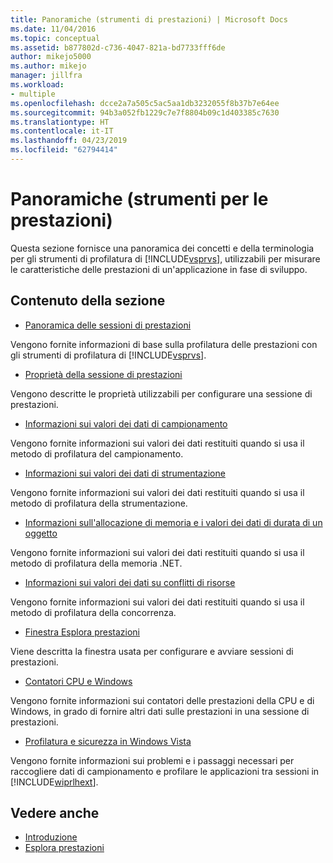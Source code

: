 ```yaml
---
title: Panoramiche (strumenti di prestazioni) | Microsoft Docs
ms.date: 11/04/2016
ms.topic: conceptual
ms.assetid: b877802d-c736-4047-821a-bd7733fff6de
author: mikejo5000
ms.author: mikejo
manager: jillfra
ms.workload:
- multiple
ms.openlocfilehash: dcce2a7a505c5ac5aa1db3232055f8b37b7e64ee
ms.sourcegitcommit: 94b3a052fb1229c7e7f8804b09c1d403385c7630
ms.translationtype: HT
ms.contentlocale: it-IT
ms.lasthandoff: 04/23/2019
ms.locfileid: "62794414"
---
```

# <a name="overviews-performance-tools"></a>Panoramiche (strumenti per le prestazioni)
Questa sezione fornisce una panoramica dei concetti e della terminologia per gli strumenti di profilatura di [!INCLUDE[vsprvs](../code-quality/includes/vsprvs_md.md)], utilizzabili per misurare le caratteristiche delle prestazioni di un'applicazione in fase di sviluppo.

## <a name="in-this-section"></a>Contenuto della sezione
- [Panoramica delle sessioni di prestazioni](../profiling/performance-session-overview.md)

 Vengono fornite informazioni di base sulla profilatura delle prestazioni con gli strumenti di profilatura di [!INCLUDE[vsprvs](../code-quality/includes/vsprvs_md.md)].

- [Proprietà della sessione di prestazioni](../profiling/performance-session-properties.md)

 Vengono descritte le proprietà utilizzabili per configurare una sessione di prestazioni.

- [Informazioni sui valori dei dati di campionamento](../profiling/understanding-sampling-data-values.md)

 Vengono fornite informazioni sui valori dei dati restituiti quando si usa il metodo di profilatura del campionamento.

- [Informazioni sui valori dei dati di strumentazione](../profiling/understanding-instrumentation-data-values.md)

 Vengono fornite informazioni sui valori dei dati restituiti quando si usa il metodo di profilatura della strumentazione.

- [Informazioni sull'allocazione di memoria e i valori dei dati di durata di un oggetto](../profiling/understanding-memory-allocation-and-object-lifetime-data-values.md)

 Vengono fornite informazioni sui valori dei dati restituiti quando si usa il metodo di profilatura della memoria .NET.

- [Informazioni sui valori dei dati su conflitti di risorse](../profiling/understanding-resource-contention-data-values.md)

 Vengono fornite informazioni sui valori dei dati restituiti quando si usa il metodo di profilatura della concorrenza.

- [Finestra Esplora prestazioni](../profiling/performance-explorer-window.md)

 Viene descritta la finestra usata per configurare e avviare sessioni di prestazioni.

- [Contatori CPU e Windows](../profiling/cpu-and-windows-counters.md)

 Vengono fornite informazioni sui contatori delle prestazioni della CPU e di Windows, in grado di fornire altri dati sulle prestazioni in una sessione di prestazioni.

- [Profilatura e sicurezza in Windows Vista](../profiling/profiling-and-windows-vista-security.md)

 Vengono fornite informazioni sui problemi e i passaggi necessari per raccogliere dati di campionamento e profilare le applicazioni tra sessioni in [!INCLUDE[wiprlhext](../debugger/includes/wiprlhext_md.md)].

## <a name="see-also"></a>Vedere anche

- [Introduzione](../profiling/getting-started-with-performance-tools.md)
- [Esplora prestazioni](../profiling/performance-explorer.md)